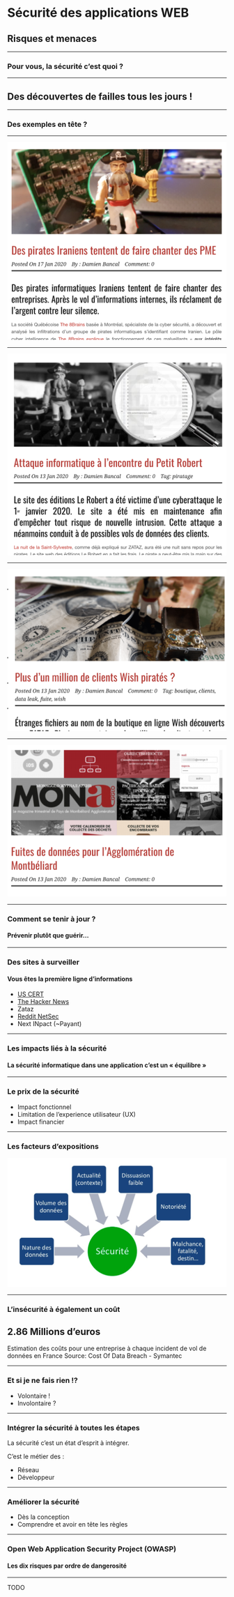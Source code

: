 # Sécurité des applications WEB

## Risques et menaces

---

### Pour vous, la sécurité c’est quoi ?

---

## Des découvertes de failles tous les jours !

---

### Des exemples en tête ?

---

![](./img/faille1.png)

---

![](./img/faille2.png)

---

![](./img/faille3.png)

---

![](./img/faille4.png)

---

### Comment se tenir à jour ?

#### Prévenir plutôt que guérir…

---

### Des sites à surveiller
#### Vous êtes la première ligne d’informations

- [US CERT](https://www.us-cert.gov/)
- [The Hacker News](http://thehackernews.com/)
- Zataz
- [Reddit NetSec](https://www.reddit.com/r/netsec/)
- Next INpact (~Payant)

---

### Les impacts liés à la sécurité

#### La sécurité informatique dans une application c’est un « équilibre »

---

### Le prix de la sécurité

- Impact fonctionnel
- Limitation de l’experience utilisateur (UX)
- Impact financier

---

### Les facteurs d’expositions

![](./img/expositions.png)

---

### L’insécurité à également un coût
## 2.86 Millions d’euros

Estimation des coûts pour une entreprise à chaque incident de vol de données en France
Source: Cost Of Data Breach - Symantec

---

### Et si je ne fais rien !?

- Volontaire !
- Involontaire ?

---

### Intégrer la sécurité à toutes les étapes

La sécurité c’est un état d’esprit à intégrer.

C’est le métier des :

- Réseau
- Développeur

---

### Améliorer la sécurité

- Dès la conception
- Comprendre et avoir en tête les règles

--- 

### Open Web Application Security Project (OWASP)

#### Les dix risques par ordre de dangerosité

---

TODO